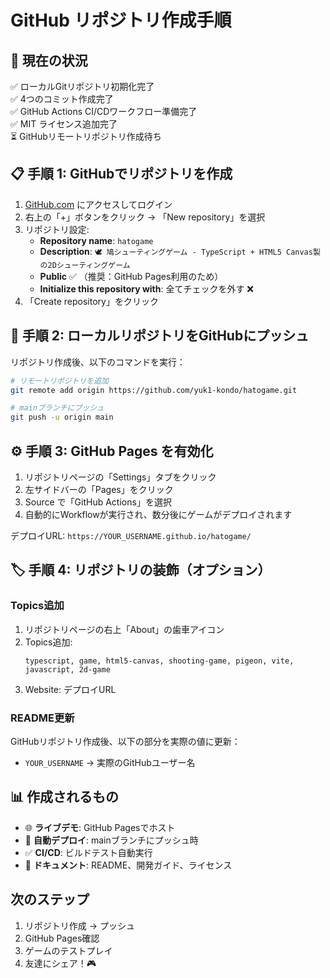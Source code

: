 # GitHub リポジトリ作成手順

## 🎯 現在の状況

✅ ローカルGitリポジトリ初期化完了  
✅ 4つのコミット作成完了  
✅ GitHub Actions CI/CDワークフロー準備完了  
✅ MIT ライセンス追加完了  
⏳ GitHubリモートリポジトリ作成待ち  

## 📋 手順 1: GitHubでリポジトリを作成

1. [GitHub.com](https://github.com) にアクセスしてログイン
2. 右上の「+」ボタンをクリック → 「New repository」を選択
3. リポジトリ設定:
   - **Repository name**: `hatogame` 
   - **Description**: `🕊️ 鳩シューティングゲーム - TypeScript + HTML5 Canvas製の2Dシューティングゲーム`
   - **Public** ✅ （推奨：GitHub Pages利用のため）
   - **Initialize this repository with**: 全てチェックを外す ❌
4. 「Create repository」をクリック

## 🚀 手順 2: ローカルリポジトリをGitHubにプッシュ

リポジトリ作成後、以下のコマンドを実行：

```bash
# リモートリポジトリを追加
git remote add origin https://github.com/yuk1-kondo/hatogame.git

# mainブランチにプッシュ
git push -u origin main
```

## ⚙️ 手順 3: GitHub Pages を有効化

1. リポジトリページの「Settings」タブをクリック
2. 左サイドバーの「Pages」をクリック
3. Source で「GitHub Actions」を選択
4. 自動的にWorkflowが実行され、数分後にゲームがデプロイされます

デプロイURL: `https://YOUR_USERNAME.github.io/hatogame/`

## 🏷️ 手順 4: リポジトリの装飾（オプション）

### Topics追加
1. リポジトリページの右上「About」の歯車アイコン
2. Topics追加: 
   ```
   typescript, game, html5-canvas, shooting-game, pigeon, vite, javascript, 2d-game
   ```
3. Website: デプロイURL

### README更新
GitHubリポジトリ作成後、以下の部分を実際の値に更新：
- `YOUR_USERNAME` → 実際のGitHubユーザー名

## 📊 作成されるもの

- 🌐 **ライブデモ**: GitHub Pagesでホスト
- 🔄 **自動デプロイ**: mainブランチにプッシュ時
- ✅ **CI/CD**: ビルドテスト自動実行
- 📜 **ドキュメント**: README、開発ガイド、ライセンス

## 次のステップ

1. リポジトリ作成 → プッシュ
2. GitHub Pages確認
3. ゲームのテストプレイ
4. 友達にシェア！🎮
